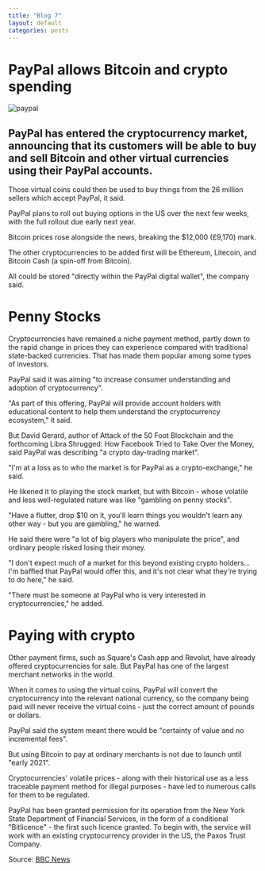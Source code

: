 ```yaml
---
title: "Blog 7"
layout: default
categories: posts
---
```

<h1> PayPal allows Bitcoin and crypto spending </h1>

<img src="https://ichef.bbci.co.uk/news/800/cpsprodpb/6951/production/_115016962_paypalcampusinsanjosecalifornia.jpg" alt= paypal>

<h2> PayPal has entered the cryptocurrency market, announcing 
     that its customers will be able to buy and sell Bitcoin 
     and other virtual currencies using their PayPal accounts.</h2>
<p>Those virtual coins could then be used to buy things from the 26 million sellers which accept PayPal, it said.</p>

<p>PayPal plans to roll out buying options in the US over the next few weeks, with the full rollout due early next year. </p>

<p>Bitcoin prices rose alongside the news, breaking the $12,000 (£9,170) mark.</p>

<p>The other cryptocurrencies to be added first will be Ethereum, Litecoin, and Bitcoin Cash (a spin-off from Bitcoin).</p>

<p>All could be stored "directly within the PayPal digital wallet", the company said.</p>

<h1> Penny Stocks </h1>

<p> Cryptocurrencies have remained a niche payment method, partly down to the rapid change in prices they can experience compared with traditional state-backed currencies. That has made them popular among some types of investors. </p>

<p> PayPal said it was aiming "to increase consumer understanding and adoption of cryptocurrency". </p>

</p> "As part of this offering, PayPal will provide account holders with educational content to help them understand the cryptocurrency ecosystem," it said. </p>

<p> But David Gerard, author of Attack of the 50 Foot Blockchain and the forthcoming Libra Shrugged: How Facebook Tried to Take Over the Money, said PayPal was describing "a crypto day-trading market". </p>

<p> "I'm at a loss as to who the market is for PayPal as a crypto-exchange," he said. </p>

<p> He likened it to playing the stock market, but with Bitcoin - whose volatile and less well-regulated nature was like "gambling on penny stocks". <p>

<p> "Have a flutter, drop $10 on it, you'll learn things you wouldn't learn any other way - but you are gambling," he warned. </p>

<p> He said there were "a lot of big players who manipulate the price", and ordinary people risked losing their money. </p>

<p> "I don't expect much of a market for this beyond existing crypto holders... I'm baffled that PayPal would offer this, and it's not clear what they're trying to do here," he said. </p>

<p> "There must be someone at PayPal who is very interested in cryptocurrencies," he added. </p>

<h1> Paying with crypto </h1>

<p> Other payment firms, such as Square's Cash app and Revolut, have already offered cryptocurrencies for sale. 
    But PayPal has one of the largest merchant networks in the world. </p>

<p> When it comes to using the virtual coins, PayPal will convert the cryptocurrency into the relevant national currency, so the company being paid will never receive the virtual coins - just the correct amount of pounds or dollars. </p>

<p> PayPal said the system meant there would be "certainty of value and no incremental fees". </p>

<p> But using Bitcoin to pay at ordinary merchants is not due to launch until "early 2021". </p>

<p> Cryptocurrencies' volatile prices - along with their historical use as a less traceable payment method for illegal purposes - have led to numerous calls for them to be regulated. </p>

<p> PayPal has been granted permission for its operation from the New York State Department of Financial Services, in the form of a conditional "Bitlicence" - the first such licence granted. To begin with, the service will work with an existing cryptocurrency provider in the US, the Paxos Trust Company. </p>

Source: <a href="https://www.bbc.com/news">BBC News</a>
